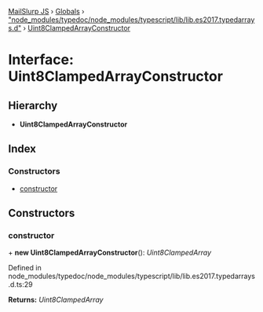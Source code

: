 [MailSlurp JS](../README.md) › [Globals](../globals.md) › ["node_modules/typedoc/node_modules/typescript/lib/lib.es2017.typedarrays.d"](../modules/_node_modules_typedoc_node_modules_typescript_lib_lib_es2017_typedarrays_d_.md) › [Uint8ClampedArrayConstructor](_node_modules_typedoc_node_modules_typescript_lib_lib_es2017_typedarrays_d_.uint8clampedarrayconstructor.md)

# Interface: Uint8ClampedArrayConstructor

## Hierarchy

* **Uint8ClampedArrayConstructor**

## Index

### Constructors

* [constructor](_node_modules_typedoc_node_modules_typescript_lib_lib_es2017_typedarrays_d_.uint8clampedarrayconstructor.md#constructor)

## Constructors

###  constructor

\+ **new Uint8ClampedArrayConstructor**(): *Uint8ClampedArray*

Defined in node_modules/typedoc/node_modules/typescript/lib/lib.es2017.typedarrays.d.ts:29

**Returns:** *Uint8ClampedArray*
